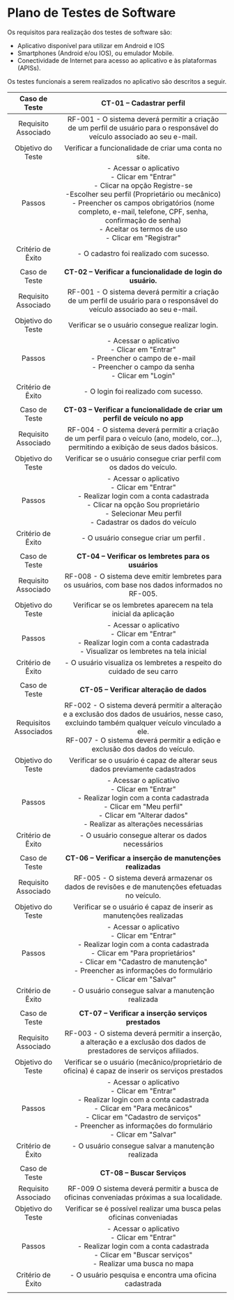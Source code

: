 # Plano de Testes de Software

Os requisitos para realização dos testes de software são: 

- Aplicativo disponível para utilizar em Android e IOS
- Smartphones (Android e/ou IOS), ou emulador Mobile.
- Conectividade de Internet para acesso ao aplicativo e às plataformas (APISs).

Os testes funcionais a serem realizados no aplicativo são descritos a seguir.
 
| Caso de Teste 	| CT-01 – Cadastrar perfil 	|
|:---:	|:---:	|
|	Requisito Associado 	| RF-001 - O sistema deverá permitir a criação de um perfil de usuário para o responsável do veículo associado ao seu e-mail. |
| Objetivo do Teste 	| Verificar a funcionalidade de criar uma conta no site. |
| Passos 	| - Acessar o aplicativo <br> - Clicar em "Entrar" <br>  - Clicar na opção Registre-se <br> -Escolher seu perfil (Proprietário ou mecânico) <br>- Preencher os campos obrigatórios (nome completo, e-mail, telefone, CPF, senha, confirmação de senha) <br> - Aceitar os termos de uso <br> - Clicar em "Registrar" |
|Critério de Êxito | - O cadastro foi realizado com sucesso. |
|  	|  	|
| Caso de Teste 	| **CT-02 – Verificar a funcionalidade de login do usuário.**|
|Requisito Associado | RF-001	- O sistema deverá permitir a criação de um perfil de usuário para o responsável do veículo associado ao seu e-mail. |
| Objetivo do Teste 	| Verificar se o usuário consegue realizar login. |
| Passos 	| - Acessar o aplicativo <br> - Clicar em "Entrar" <br> - Preencher o campo de e-mail <br> - Preencher o campo da senha <br> - Clicar em "Login" |
|Critério de Êxito | - O login foi realizado com sucesso. |
|  	|  	|
| Caso de Teste |**CT-03 – Verificar a funcionalidade de criar um perfil de veículo no app** |
|Requisito Associado | RF-004 - O sistema deverá permitir a criação de um perfil para o veículo (ano, modelo, cor...), permitindo a exibição de seus dados básicos.	|
|Objetivo do Teste | Verificar se o usuário consegue criar perfil com os dados do veículo. |
|Passos | - Acessar o aplicativo <br> - Clicar em "Entrar" <br> - Realizar login com a conta cadastrada <br> - Clicar na opção Sou proprietário <br> - Selecionar Meu perfil <br> - Cadastrar os dados do veículo |
|Critério de Êxito | - O usuário consegue criar um perfil .  |
|  	|  	|
| Caso de Teste | **CT-04 –  Verificar os lembretes para os usuários** |
|Requisito Associado | RF-008 - O sistema deve emitir lembretes para os usuários, com base nos dados informados no RF-005.		|
|Objetivo do Teste | Verificar se os lembretes aparecem na tela inicial da aplicação |
|Passos | - Acessar o aplicativo <br> - Clicar em "Entrar" <br> - Realizar login com a conta cadastrada <br> - Visualizar os lembretes na tela inicial |
|Critério de Êxito | - O usuário visualiza os lembretes a respeito do cuidado de seu carro |
|  	|  	|
| Caso de Teste | **CT-05 –  Verificar alteração de dados** |
|Requisitos Associados | RF-002 - O sistema deverá permitir a alteração e a exclusão dos dados de usuários, nesse caso, excluindo também qualquer veículo vinculado a ele. <br> RF-007 - O sistema deverá permitir a edição e exclusão dos dados do veículo.	| 
|Objetivo do Teste | Verificar se o usuário é capaz de alterar seus dados previamente cadastrados |
|Passos | - Acessar o aplicativo <br> - Clicar em "Entrar" <br> - Realizar login com a conta cadastrada <br> - Clicar em "Meu perfil" <br> - Clicar em "Alterar dados" <br> - Realizar as alterações necessárias  |
|Critério de Êxito | - O usuário consegue alterar os dados necessários |
|  	|  	|
| Caso de Teste | **CT-06 –  Verificar a inserção de manutenções realizadas** |
|Requisito Associado | RF-005 - O sistema deverá armazenar os dados de revisões e de manutenções efetuadas no veículo.	| 
|Objetivo do Teste | Verificar se o usuário é capaz de inserir as manutenções realizadas |
|Passos | - Acessar o aplicativo <br> - Clicar em "Entrar" <br> - Realizar login com a conta cadastrada <br> - Clicar em "Para proprietários" <br> - Clicar em "Cadastro de manutenção" <br> - Preencher as informações do formulário <br> - Clicar em "Salvar" |
|Critério de Êxito | - O usuário consegue salvar a manutenção realizada |
|  	|  	|
| Caso de Teste | **CT-07 –  Verificar a inserção serviços prestados** |
|Requisito Associado | RF-003 - O sistema deverá permitir a inserção, a alteração e a exclusão dos dados de prestadores de serviços afiliados.		| 
|Objetivo do Teste | Verificar se o usuário (mecânico/proprietário de oficina) é capaz de inserir os serviços prestados |
|Passos | - Acessar o aplicativo <br> - Clicar em "Entrar" <br> - Realizar login com a conta cadastrada <br> - Clicar em "Para mecânicos" <br> - Clicar em "Cadastro de serviços" <br> - Preencher as informações do formulário <br> - Clicar em "Salvar" |
|Critério de Êxito | - O usuário consegue salvar a manutenção realizada |
|  	|  	|
| Caso de Teste | **CT-08 –  Buscar Serviços** |
|Requisito Associado | RF-009	O sistema deverá permitir a busca de oficinas conveniadas próximas a sua localidade.		| 
|Objetivo do Teste | Verificar se é possível realizar uma busca pelas oficinas conveniadas |
|Passos | - Acessar o aplicativo <br> - Clicar em "Entrar" <br> - Realizar login com a conta cadastrada <br> - Clicar em "Buscar serviços" <br> - Realizar uma busca no mapa <br> |
|Critério de Êxito | - O usuário pesquisa e encontra uma oficina cadastrada |
|  	|  	|

